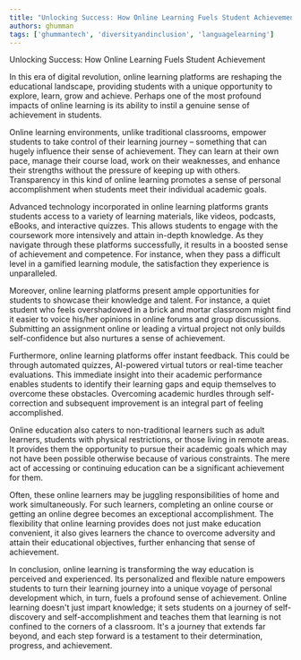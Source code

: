 ```yaml
---
title: "Unlocking Success: How Online Learning Fuels Student Achievement"  # Wrap the title in double quotes
authors: ghumman
tags: ['ghummantech', 'diversityandinclusion', 'languagelearning']
---
```


Unlocking Success: How Online Learning Fuels Student Achievement
<!-- truncate -->

In this era of digital revolution, online learning platforms are reshaping the educational landscape, providing students with a unique opportunity to explore, learn, grow and achieve. Perhaps one of the most profound impacts of online learning is its ability to instil a genuine sense of achievement in students.

Online learning environments, unlike traditional classrooms, empower students to take control of their learning journey – something that can hugely influence their sense of achievement. They can learn at their own pace, manage their course load, work on their weaknesses, and enhance their strengths without the pressure of keeping up with others. Transparency in this kind of online learning promotes a sense of personal accomplishment when students meet their individual academic goals.

Advanced technology incorporated in online learning platforms grants students access to a variety of learning materials, like videos, podcasts, eBooks, and interactive quizzes. This allows students to engage with the coursework more intensively and attain in-depth knowledge. As they navigate through these platforms successfully, it results in a boosted sense of achievement and competence. For instance, when they pass a difficult level in a gamified learning module, the satisfaction they experience is unparalleled.

Moreover, online learning platforms present ample opportunities for students to showcase their knowledge and talent. For instance, a quiet student who feels overshadowed in a brick and mortar classroom might find it easier to voice his/her opinions in online forums and group discussions. Submitting an assignment online or leading a virtual project not only builds self-confidence but also nurtures a sense of achievement.

Furthermore, online learning platforms offer instant feedback. This could be through automated quizzes, AI-powered virtual tutors or real-time teacher evaluations. This immediate insight into their academic performance enables students to identify their learning gaps and equip themselves to overcome these obstacles. Overcoming academic hurdles through self-correction and subsequent improvement is an integral part of feeling accomplished.

Online education also caters to non-traditional learners such as adult learners, students with physical restrictions, or those living in remote areas. It provides them the opportunity to pursue their academic goals which may not have been possible otherwise because of various constraints. The mere act of accessing or continuing education can be a significant achievement for them. 

Often, these online learners may be juggling responsibilities of home and work simultaneously. For such learners, completing an online course or getting an online degree becomes an exceptional accomplishment. The flexibility that online learning provides does not just make education convenient, it also gives learners the chance to overcome adversity and attain their educational objectives, further enhancing that sense of achievement.

In conclusion, online learning is transforming the way education is perceived and experienced. Its personalized and flexible nature empowers students to turn their learning journey into a unique voyage of personal development which, in turn, fuels a profound sense of achievement. Online learning doesn't just impart knowledge; it sets students on a journey of self-discovery and self-accomplishment and teaches them that learning is not confined to the corners of a classroom. It's a journey that extends far beyond, and each step forward is a testament to their determination, progress, and achievement.

